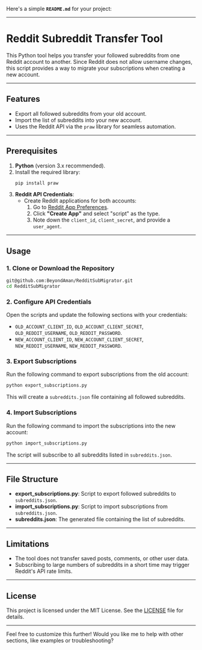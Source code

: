 Here's a simple **`README.md`** for your project:

---

# Reddit Subreddit Transfer Tool

This Python tool helps you transfer your followed subreddits from one Reddit account to another. Since Reddit does not allow username changes, this script provides a way to migrate your subscriptions when creating a new account.

---

## Features

- Export all followed subreddits from your old account.
- Import the list of subreddits into your new account.
- Uses the Reddit API via the `praw` library for seamless automation.

---

## Prerequisites

1. **Python** (version 3.x recommended).
2. Install the required library:
   ```bash
   pip install praw
   ```
3. **Reddit API Credentials**:
   - Create Reddit applications for both accounts:
     1. Go to [Reddit App Preferences](https://www.reddit.com/prefs/apps).
     2. Click **"Create App"** and select "script" as the type.
     3. Note down the `client_id`, `client_secret`, and provide a `user_agent`.

---

## Usage

### 1. Clone or Download the Repository
```bash
git@github.com:BeyondAman/RedditSubMigrator.git
cd RedditSubMigrator
```

### 2. Configure API Credentials
Open the scripts and update the following sections with your credentials:
- `OLD_ACCOUNT_CLIENT_ID`, `OLD_ACCOUNT_CLIENT_SECRET`, `OLD_REDDIT_USERNAME`, `OLD_REDDIT_PASSWORD`.
- `NEW_ACCOUNT_CLIENT_ID`, `NEW_ACCOUNT_CLIENT_SECRET`, `NEW_REDDIT_USERNAME`, `NEW_REDDIT_PASSWORD`.

### 3. Export Subscriptions
Run the following command to export subscriptions from the old account:
```bash
python export_subscriptions.py
```
This will create a `subreddits.json` file containing all followed subreddits.

### 4. Import Subscriptions
Run the following command to import the subscriptions into the new account:
```bash
python import_subscriptions.py
```
The script will subscribe to all subreddits listed in `subreddits.json`.

---

## File Structure

- **export_subscriptions.py**: Script to export followed subreddits to `subreddits.json`.
- **import_subscriptions.py**: Script to import subscriptions from `subreddits.json`.
- **subreddits.json**: The generated file containing the list of subreddits.

---

## Limitations

- The tool does not transfer saved posts, comments, or other user data.
- Subscribing to large numbers of subreddits in a short time may trigger Reddit's API rate limits.

---

## License

This project is licensed under the MIT License. See the [LICENSE](LICENSE) file for details.

---

Feel free to customize this further! Would you like me to help with other sections, like examples or troubleshooting?